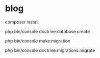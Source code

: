 # blog

composer install


php bin/console doctrine:database:create


php bin/console make:migration

php bin/console doctrine:migrations:migrate
